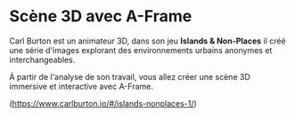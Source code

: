 # Scène 3D avec A-Frame

Carl Burton est un animateur 3D, dans son jeu **Islands & Non-Places** il créé une série d'images explorant des environnements urbains anonymes et interchangeables.

À partir de l'analyse de son travail, vous allez créer une scène 3D immersive et interactive avec A-Frame.

(https://www.carlburton.io/#/islands-nonplaces-1/)
